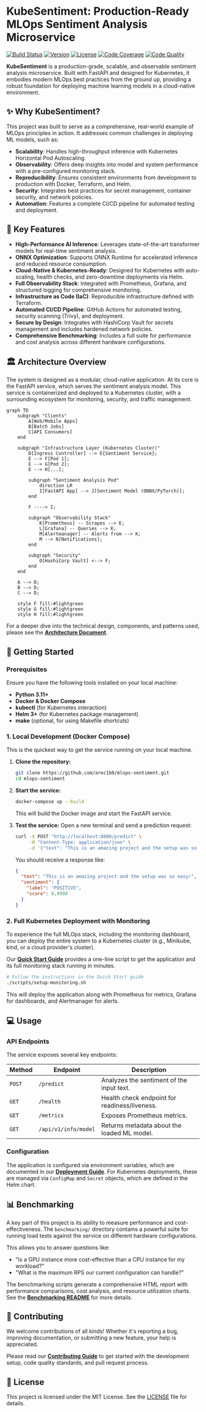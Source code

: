 # KubeSentiment: Production-Ready MLOps Sentiment Analysis Microservice

[![Build Status](https://img.shields.io/badge/build-passing-brightgreen.svg)](https://github.com/arec1b0/mlops-sentiment/actions)
[![Version](https://img.shields.io/badge/version-1.0.0-blue.svg)](https://github.com/arec1b0/mlops-sentiment/releases)
[![License](https://img.shields.io/badge/license-MIT-green.svg)](LICENSE)
[![Code Coverage](https://img.shields.io/badge/coverage-95%25-brightgreen.svg)](https://example.com/coverage)
[![Code Quality](https://img.shields.io/badge/quality-A-brightgreen.svg)](https://example.com/quality)

**KubeSentiment** is a production-grade, scalable, and observable sentiment analysis microservice. Built with FastAPI and designed for Kubernetes, it embodies modern MLOps best practices from the ground up, providing a robust foundation for deploying machine learning models in a cloud-native environment.

## ✨ Why KubeSentiment?

This project was built to serve as a comprehensive, real-world example of MLOps principles in action. It addresses common challenges in deploying ML models, such as:

- **Scalability**: Handles high-throughput inference with Kubernetes Horizontal Pod Autoscaling.
- **Observability**: Offers deep insights into model and system performance with a pre-configured monitoring stack.
- **Reproducibility**: Ensures consistent environments from development to production with Docker, Terraform, and Helm.
- **Security**: Integrates best practices for secret management, container security, and network policies.
- **Automation**: Features a complete CI/CD pipeline for automated testing and deployment.

## 🚀 Key Features

- **High-Performance AI Inference**: Leverages state-of-the-art transformer models for real-time sentiment analysis.
- **ONNX Optimization**: Supports ONNX Runtime for accelerated inference and reduced resource consumption.
- **Cloud-Native & Kubernetes-Ready**: Designed for Kubernetes with auto-scaling, health checks, and zero-downtime deployments via Helm.
- **Full Observability Stack**: Integrated with Prometheus, Grafana, and structured logging for comprehensive monitoring.
- **Infrastructure as Code (IaC)**: Reproducible infrastructure defined with Terraform.
- **Automated CI/CD Pipeline**: GitHub Actions for automated testing, security scanning (Trivy), and deployment.
- **Secure by Design**: Integrates with HashiCorp Vault for secrets management and includes hardened network policies.
- **Comprehensive Benchmarking**: Includes a full suite for performance and cost analysis across different hardware configurations.

## 🏛️ Architecture Overview

The system is designed as a modular, cloud-native application. At its core is the FastAPI service, which serves the sentiment analysis model. This service is containerized and deployed to a Kubernetes cluster, with a surrounding ecosystem for monitoring, security, and traffic management.

```mermaid
graph TD
    subgraph "Clients"
        A[Web/Mobile Apps]
        B[Batch Jobs]
        C[API Consumers]
    end

    subgraph "Infrastructure Layer (Kubernetes Cluster)"
        D[Ingress Controller] --> E{Sentiment Service};
        E --> F[Pod 1];
        E --> G[Pod 2];
        E --> H[...];

        subgraph "Sentiment Analysis Pod"
            direction LR
            I[FastAPI App] --> J[Sentiment Model (ONNX/PyTorch)];
        end

        F ----> I;

        subgraph "Observability Stack"
            K[Prometheus] -- Scrapes --> E;
            L[Grafana] -- Queries --> K;
            M[Alertmanager] -- Alerts from --> K;
            M --> N[Notifications];
        end

        subgraph "Security"
            O[HashiCorp Vault] <--> F;
        end
    end

    A --> D;
    B --> D;
    C --> D;

    style F fill:#lightgreen
    style G fill:#lightgreen
    style H fill:#lightgreen
```

For a deeper dive into the technical design, components, and patterns used, please see the **[Architecture Document](docs/architecture.md)**.

## 🏁 Getting Started

### Prerequisites

Ensure you have the following tools installed on your local machine:

- **Python 3.11+**
- **Docker & Docker Compose**
- **kubectl** (for Kubernetes interaction)
- **Helm 3+** (for Kubernetes package management)
- **make** (optional, for using Makefile shortcuts)

### 1. Local Development (Docker Compose)

This is the quickest way to get the service running on your local machine.

1.  **Clone the repository:**
    ```bash
    git clone https://github.com/arec1b0/mlops-sentiment.git
    cd mlops-sentiment
    ```

2.  **Start the service:**
    ```bash
    docker-compose up --build
    ```
    This will build the Docker image and start the FastAPI service.

3.  **Test the service:**
    Open a new terminal and send a prediction request:
    ```bash
    curl -X POST "http://localhost:8000/predict" \
         -H "Content-Type: application/json" \
         -d '{"text": "This is an amazing project and the setup was so easy!"}'
    ```

    You should receive a response like:
    ```json
    {
      "text": "This is an amazing project and the setup was so easy!",
      "sentiment": {
        "label": "POSITIVE",
        "score": 0.9998
      }
    }
    ```

### 2. Full Kubernetes Deployment with Monitoring

To experience the full MLOps stack, including the monitoring dashboard, you can deploy the entire system to a Kubernetes cluster (e.g., Minikube, kind, or a cloud provider's cluster).

Our **[Quick Start Guide](docs/setup/QUICKSTART.md)** provides a one-line script to get the application and its full monitoring stack running in minutes.

```bash
# Follow the instructions in the Quick Start guide
./scripts/setup-monitoring.sh
```

This will deploy the application along with Prometheus for metrics, Grafana for dashboards, and Alertmanager for alerts.

## 💻 Usage

### API Endpoints

The service exposes several key endpoints:

| Method | Endpoint              | Description                                      |
|--------|-----------------------|--------------------------------------------------|
| `POST` | `/predict`            | Analyzes the sentiment of the input text.        |
| `GET`  | `/health`             | Health check endpoint for readiness/liveness.    |
| `GET`  | `/metrics`            | Exposes Prometheus metrics.                      |
| `GET`  | `/api/v1/info/model`  | Returns metadata about the loaded ML model.      |

### Configuration

The application is configured via environment variables, which are documented in our **[Deployment Guide](docs/setup/deployment-guide.md)**. For Kubernetes deployments, these are managed via `ConfigMap` and `Secret` objects, which are defined in the Helm chart.

## 📊 Benchmarking

A key part of this project is its ability to measure performance and cost-effectiveness. The `benchmarking/` directory contains a powerful suite for running load tests against the service on different hardware configurations.

This allows you to answer questions like:
- "Is a GPU instance more cost-effective than a CPU instance for my workload?"
- "What is the maximum RPS our current configuration can handle?"

The benchmarking scripts generate a comprehensive HTML report with performance comparisons, cost analysis, and resource utilization charts. See the **[Benchmarking README](benchmarking/README.md)** for more details.

## 🤝 Contributing

We welcome contributions of all kinds! Whether it's reporting a bug, improving documentation, or submitting a new feature, your help is appreciated.

Please read our **[Contributing Guide](CONTRIBUTING.md)** to get started with the development setup, code quality standards, and pull request process.

## 📜 License

This project is licensed under the MIT License. See the [LICENSE](LICENSE) file for details.
